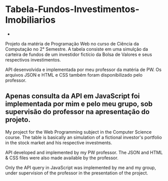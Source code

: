 # Tabela-Fundos-Investimentos-Imobiliarios
-
Projeto da matéria de Programação Web no curso de Ciência da Computação no 2° Semestre. A tabela consiste em uma simulção da carteira de fundos de um investidor fictício da Bolsa de Valores e seus respectivos investimentos.

API desenvolvida e implementada por meu professor da matéria de PW. Os arquivos JSON e HTML e CSS também foram disponibilizado pelo professor. 

Apenas consulta da API em JavaScript foi implementada por mim e pelo meu grupo, sob supervisão do professor na apresentação do projeto. 
-
My project for the Web Programming subject in the Computer Science course. The table is basically an simulation of a fictional investor's portfolio in the stock market and his respective investments.

API developed and implemented by my PW professor. The JSON and HTML & CSS files were also made available by the professor. 

Only the API query in JavaScript was implemented by me and my group, under supervision of the professor in the presentation of the project.
